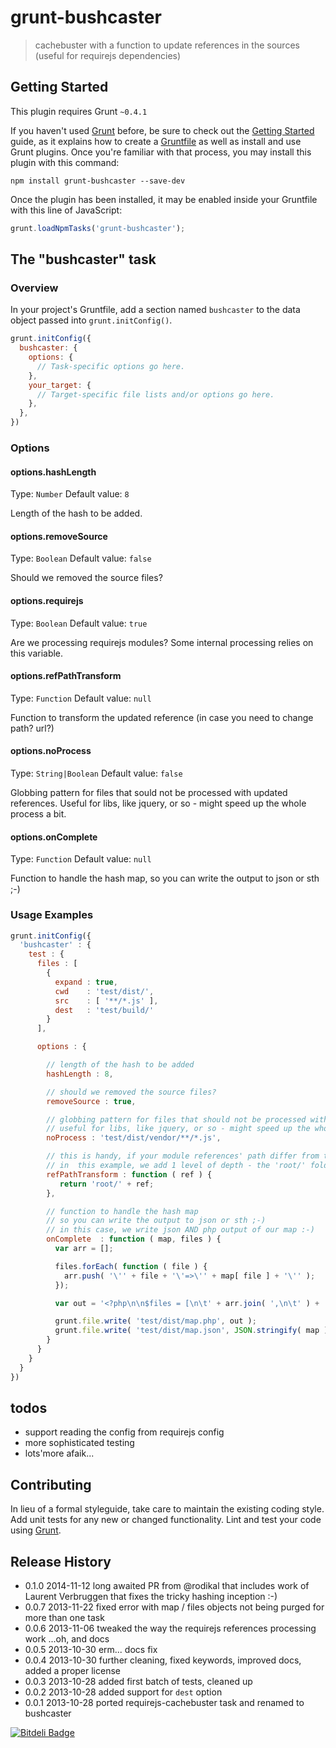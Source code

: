 # grunt-bushcaster

> cachebuster with a function to update references in the sources
> (useful for requirejs dependencies)

## Getting Started
This plugin requires Grunt `~0.4.1`

If you haven't used [Grunt](http://gruntjs.com/) before, be sure to check out the [Getting Started](http://gruntjs.com/getting-started) guide, as it explains how to create a [Gruntfile](http://gruntjs.com/sample-gruntfile) as well as install and use Grunt plugins. Once you're familiar with that process, you may install this plugin with this command:

```shell
npm install grunt-bushcaster --save-dev
```

Once the plugin has been installed, it may be enabled inside your Gruntfile with this line of JavaScript:

```js
grunt.loadNpmTasks('grunt-bushcaster');
```

## The "bushcaster" task

### Overview
In your project's Gruntfile, add a section named `bushcaster` to the data object passed into `grunt.initConfig()`.

```js
grunt.initConfig({
  bushcaster: {
    options: {
      // Task-specific options go here.
    },
    your_target: {
      // Target-specific file lists and/or options go here.
    },
  },
})
```

### Options

#### options.hashLength
Type: `Number`
Default value: `8`

Length of the hash to be added.

#### options.removeSource
Type: `Boolean`
Default value: `false`

Should we removed the source files?

#### options.requirejs
Type: `Boolean`
Default value: `true`

Are we processing requirejs modules?
Some internal processing relies on this variable.

#### options.refPathTransform
Type: `Function`
Default value: `null`

Function to transform the updated reference (in case you need to change path? url?)

#### options.noProcess
Type: `String|Boolean`
Default value: `false`

Globbing pattern for files that sould not be processed with updated references.
Useful for libs, like jquery, or so - might speed up the whole process a bit.

#### options.onComplete
Type: `Function`
Default value: `null`

Function to handle the hash map, so you can write the output to json or sth ;-)

### Usage Examples

```js
grunt.initConfig({
  'bushcaster' : {
    test : {
      files : [
        {
          expand : true,
          cwd    : 'test/dist/',
          src    : [ '**/*.js' ],
          dest   : 'test/build/'
        }
      ],

      options : {

        // length of the hash to be added
        hashLength : 8,

        // should we removed the source files?
        removeSource : true,

        // globbing pattern for files that should not be processed with updated references
        // useful for libs, like jquery, or so - might speed up the whole process a bit
        noProcess : 'test/dist/vendor/**/*.js',

        // this is handy, if your module references' path differ from the current CWD structure
        // in  this example, we add 1 level of depth - the 'root/' folder
        refPathTransform : function ( ref ) {
           return 'root/' + ref;
        },

        // function to handle the hash map
        // so you can write the output to json or sth ;-)
        // in this case, we write json AND php output of our map :-)
        onComplete  : function ( map, files ) {
          var arr = [];

          files.forEach( function ( file ) {
            arr.push( '\'' + file + '\'=>\'' + map[ file ] + '\'' );
          });

          var out = '<?php\n\n$files = [\n\t' + arr.join( ',\n\t' ) + '\n];\n';

          grunt.file.write( 'test/dist/map.php', out );
          grunt.file.write( 'test/dist/map.json', JSON.stringify( map ) );
        }
      }
    }
  }
})
```

## todos
- support reading the config from requirejs config
- more sophisticated testing
- lots'more afaik...

## Contributing
In lieu of a formal styleguide, take care to maintain the existing coding style. Add unit tests for any new or changed functionality. Lint and test your code using [Grunt](http://gruntjs.com/).

## Release History
* 0.1.0 2014-11-12 long awaited PR from @rodikal that includes work of Laurent Verbruggen that fixes the tricky hashing inception :-) 
* 0.0.7 2013-11-22 fixed error with map / files objects not being purged for more than one task
* 0.0.6 2013-11-06 tweaked the way the requirejs references processing work ...oh, and docs
* 0.0.5 2013-10-30 erm... docs fix
* 0.0.4 2013-10-30 further cleaning, fixed keywords, improved docs, added a proper license
* 0.0.3 2013-10-28 added first batch of tests, cleaned up
* 0.0.2 2013-10-28 added support for `dest` option
* 0.0.1 2013-10-28 ported requirejs-cachebuster task and renamed to bushcaster


[![Bitdeli Badge](https://d2weczhvl823v0.cloudfront.net/stryju/grunt-bushcaster/trend.png)](https://bitdeli.com/free "Bitdeli Badge")

